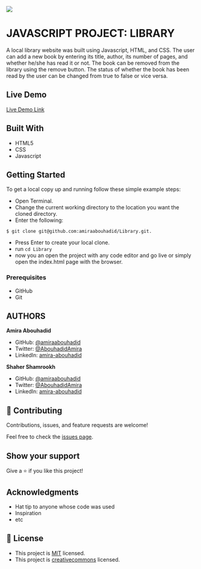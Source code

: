 ![](https://img.shields.io/badge/Microverse-blueviolet)

# JAVASCRIPT PROJECT: LIBRARY
A local library website was built using Javascript, HTML, and CSS. The user can add a new book by entering its title, author, its number of pages, and whether he/she has read it or not. The book can be removed from the library using the remove button. The status of whether the book has been read by the user can be changed from true to false or vice versa.

## Live Demo

[Live Demo Link](https://amiraabouhadid.github.io/Library/)

## Built With
- HTML5
- CSS
- Javascript

## Getting Started
To get a local copy up and running follow these simple example steps:
- Open Terminal.
- Change the current working directory to the location you want the cloned directory.
- Enter the following:
```
$ git clone git@github.com:amiraabouhadid/Library.git.

```
- Press Enter to create your local clone.
- run ```cd Library```
- now you an open the project with any code editor and go live or simply open the index.html page with the browser.


### Prerequisites
- GitHub
- Git

## AUTHORS

**Amira Abouhadid**

- GitHub: [@amiraabouhadid](https://github.com/amiraabouhadid)
- Twitter: [@AbouhadidAmira](https://twitter.com/AbouhadidAmira)
- LinkedIn: [amira-abouhadid](https://www.linkedin.com/in/amira-abouhadid/)

**Shaher Shamrookh**

- GitHub: [@amiraabouhadid](https://github.com/Shaher-11)
- Twitter: [@AbouhadidAmira](https://twitter.com/shahershamroukh)
- LinkedIn: [amira-abouhadid](https://www.linkedin.com/in/shahershamroukh)



## 🤝 Contributing

Contributions, issues, and feature requests are welcome!

Feel free to check the [issues page](https://github.com/amiraabouhadid/Library/issues).

## Show your support

Give a ⭐️ if you like this project!

## Acknowledgments

- Hat tip to anyone whose code was used
- Inspiration
- etc

## 📝 License

- This project is [MIT](https://opensource.org/licenses/MIT) licensed.
- This project is [creativecommons](https://creativecommons.org/licenses/by-nc/4.0/) licensed.
